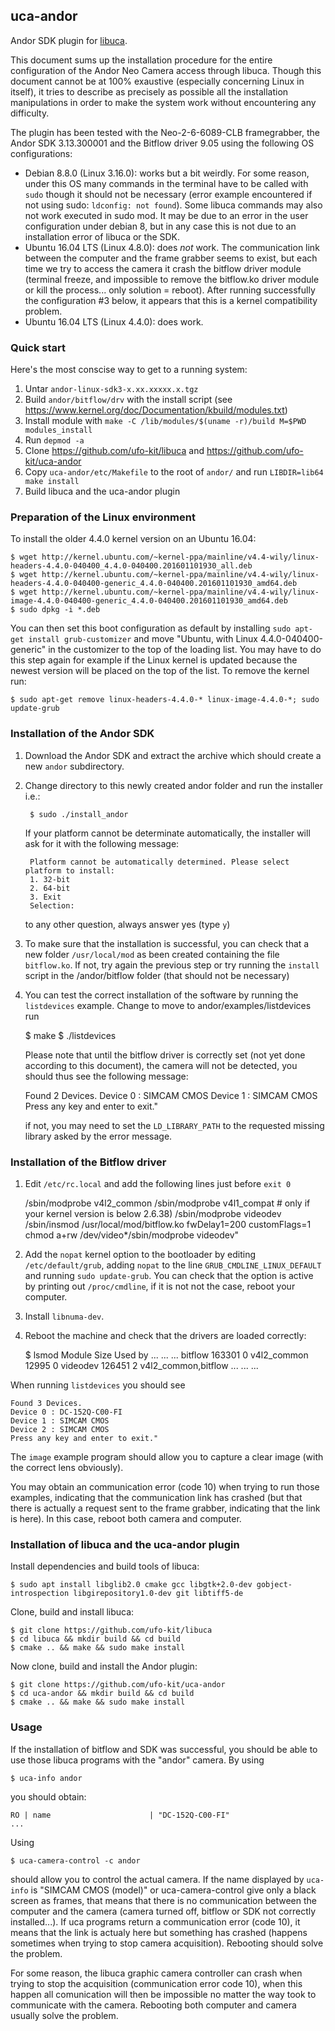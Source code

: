 ## uca-andor

Andor SDK plugin for [libuca](https://github.com/ufo-kit/libuca).

This document sums up the installation procedure for the entire configuration of
the Andor Neo Camera access through libuca.  Though this document cannot be at
100% exaustive (especially concerning Linux in itself), it tries to describe as
precisely as possible all the installation manipulations in order to make the
system work without encountering any difficulty.

The plugin has been tested with the Neo-2-6-6089-CLB framegrabber, the Andor SDK
3.13.300001 and the Bitflow driver 9.05 using the following OS configurations:

* Debian 8.8.0 (Linux 3.16.0): works but a bit weirdly. For some reason, under
  this OS many commands in the terminal have to be called with `sudo` though it
  should not be necessary (error example encountered if not using sudo:
  `ldconfig: not found`). Some libuca commands may also not work executed in
  sudo mod. It may be due to an error in the user configuration under debian 8,
  but in any case this is not due to an installation error of libuca or the SDK.
* Ubuntu 16.04 LTS (Linux 4.8.0): does *not* work.  The communication link
  between the computer and the frame grabber seems to exist, but each time we
  try to access the camera it crash the bitflow driver module (terminal freeze,
  and impossible to remove the bitflow.ko driver module or kill the process...
  only solution = reboot). After running successfully the configuration #3
  below, it appears that this is a kernel compatibility problem.
* Ubuntu 16.04 LTS (Linux 4.4.0): does work.


### Quick start

Here's the most conscise way to get to a running system:

1. Untar `andor-linux-sdk3-x.xx.xxxxx.x.tgz`
2. Build `andor/bitflow/drv` with the install script (see https://www.kernel.org/doc/Documentation/kbuild/modules.txt)
3. Install module with `make -C /lib/modules/$(uname -r)/build M=$PWD modules_install`
4. Run `depmod -a`
5. Clone https://github.com/ufo-kit/libuca and https://github.com/ufo-kit/uca-andor
6. Copy `uca-andor/etc/Makefile` to the root of `andor/` and run `LIBDIR=lib64 make install`
7. Build libuca and the uca-andor plugin


### Preparation of the Linux environment

To install the older 4.4.0 kernel version on an Ubuntu 16.04:

    $ wget http://kernel.ubuntu.com/~kernel-ppa/mainline/v4.4-wily/linux-headers-4.4.0-040400_4.4.0-040400.201601101930_all.deb
    $ wget http://kernel.ubuntu.com/~kernel-ppa/mainline/v4.4-wily/linux-headers-4.4.0-040400-generic_4.4.0-040400.201601101930_amd64.deb
    $ wget http://kernel.ubuntu.com/~kernel-ppa/mainline/v4.4-wily/linux-image-4.4.0-040400-generic_4.4.0-040400.201601101930_amd64.deb
    $ sudo dpkg -i *.deb

You can then set this boot configuration as default by installing `sudo apt-get
install grub-customizer` and move "Ubuntu, with Linux 4.4.0-040400-generic" in
the customizer to the top of the loading list. You may have to do this step
again for example if the Linux kernel is updated because the newest version will
be placed on the top of the list. To remove the kernel run:

    $ sudo apt-get remove linux-headers-4.4.0-* linux-image-4.4.0-*; sudo update-grub


### Installation of the Andor SDK

1. Download the Andor SDK and extract the archive which should create a new
   `andor` subdirectory.
2. Change directory to this newly created andor folder and run the installer i.e.:

        $ sudo ./install_andor

   If your platform cannot be determinate automatically, the installer will ask
   for it with the following message:

        Platform cannot be automatically determined. Please select platform to install:
        1. 32-bit
        2. 64-bit
        3. Exit
        Selection:

   to any other question, always answer yes (type `y`)
3. To make sure that the installation is successful, you can check that a new
   folder `/usr/local/mod` as been created containing the file `bitflow.ko`. If
   not, try again the previous step or try running the `install` script in the
   /andor/bitflow folder (that should not be necessary)
4. You can test the correct installation of the software by running the
   `listdevices` example. Change to move to andor/examples/listdevices run

      $ make
      $ ./listdevices

   Please note that until the bitflow driver is correctly set (not yet
   done according to this document), the camera will not be detected, you
   should thus see the following message:

      Found 2 Devices.
      Device 0 : SIMCAM CMOS
      Device 1 : SIMCAM CMOS
      Press any key and enter to exit."

   if not, you may need to set the `LD_LIBRARY_PATH` to the requested missing
   library asked by the error message.


### Installation of the Bitflow driver

1. Edit `/etc/rc.local` and add the following lines just before `exit 0`

      /sbin/modprobe v4l2_common
      /sbin/modprobe v4l1_compat 	# only if your kernel version is below 2.6.38)
      /sbin/modprobe videodev
      /sbin/insmod /usr/local/mod/bitflow.ko fwDelay1=200 customFlags=1
      chmod a+rw /dev/video*/sbin/modprobe videodev"
2. Add the `nopat` kernel option to the bootloader by editing
   `/etc/default/grub`, adding `nopat` to the line `GRUB_CMDLINE_LINUX_DEFAULT`
   and running `sudo update-grub`. You can check that the option is active by
   printing out `/proc/cmdline`, if it is not not the case, reboot your
   computer.
4. Install `libnuma-dev`.
5. Reboot the machine and check that the drivers are loaded correctly:

      $ lsmod
      Module                  Size  Used by
      ...                      ...  ...
      bitflow               163301  0
      v4l2_common            12995  0
      videodev              126451  2 v4l2_common,bitflow
      ...                      ...  ...


When running `listdevices` you should see

    Found 3 Devices.
    Device 0 : DC-152Q-C00-FI
    Device 1 : SIMCAM CMOS
    Device 2 : SIMCAM CMOS
    Press any key and enter to exit."

The `image` example program should allow you to capture a clear image (with the
correct lens obviously).

You may obtain an communication error (code 10) when trying to run those
examples, indicating that the communication link has crashed (but that there is
actually a request sent to the frame grabber, indicating that the link is here).
In this case, reboot both camera and computer.


### Installation of libuca and the uca-andor plugin

Install dependencies and build tools of libuca:

    $ sudo apt install libglib2.0 cmake gcc libgtk+2.0-dev gobject-introspection libgirepository1.0-dev git libtiff5-de

Clone, build and install libuca:

    $ git clone https://github.com/ufo-kit/libuca
    $ cd libuca && mkdir build && cd build
    $ cmake .. && make && sudo make install

Now clone, build and install the Andor plugin:

    $ git clone https://github.com/ufo-kit/uca-andor
    $ cd uca-andor && mkdir build && cd build
    $ cmake .. && make && sudo make install


### Usage

If the installation of bitflow and SDK was successful, you should be able to use
those libuca programs with the "andor" camera. By using

    $ uca-info andor

you should obtain:

    RO | name                      | "DC-152Q-C00-FI"
    ...

Using

    $ uca-camera-control -c andor

should allow you to control the actual camera. If the name displayed by
`uca-info` is "SIMCAM CMOS (model)" or uca-camera-control give only a black
screen as frames, that means that there is no communication between the computer
and the camera (camera turned off, bitflow or SDK not correctly installed...).
If uca programs return a communication error (code 10), it means that the link
is actualy here but something has crashed (happens sometimes when trying to stop
camera acquisition). Rebooting should solve the problem.

For some reason, the libuca graphic camera controller can crash when trying to
stop the acquisition (communication error code 10), when this happen all
comunication will then be impossible no matter the way took to communicate with
the camera.  Rebooting both computer and camera usually solve the problem.
